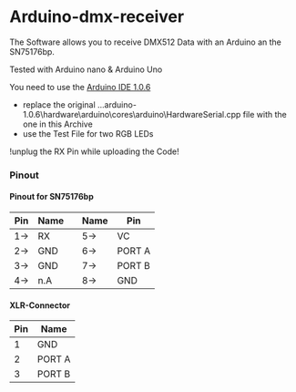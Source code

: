 # Arduino-dmx-receiver

The Software allows you to receive DMX512 Data with an Arduino an the SN75176bp.

Tested with Arduino nano & Arduino Uno

You need to use the [Arduino IDE 1.0.6](https://www.arduino.cc/en/Main/OldSoftwareReleases)
  - replace the original ...arduino-1.0.6\hardware\arduino\cores\arduino\HardwareSerial.cpp 
  file with the one in this Archive
  - use the Test File for two RGB LEDs
  
 !unplug the RX Pin while uploading the Code!

 
### Pinout
  
  #### Pinout for SN75176bp
  | Pin | Name ||  Name | Pin|
  |-----|-------|-|------|-------|   
  | 1-> | RX      || 5-> | VC  | 
  | 2-> | GND     || 6-> | PORT A  |   
  | 3-> | GND     || 7-> | PORT B  | 
  | 4-> | n.A     || 8-> | GND | 
   
  #### XLR-Connector
  | Pin | Name | 
  |-----|-------|
  | 1 | GND | 
  | 2 | PORT A | 
  | 3 | PORT B | 
